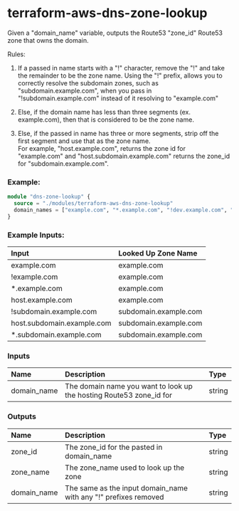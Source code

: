 
# terraform-aws-dns-zone-lookup

Given a "domain_name" variable, outputs the Route53 "zone_id" Route53 zone that owns the domain.  

Rules:

 1. If a passed in name starts with a "!" character, remove the "!" and take the remainder to be the zone name.  Using
    the "!" prefix, allows you to correctly resolve the subdomain zones, such as "subdomain.example.com",
    when you pass in "!subdomain.example.com" instead of it resolving to "example.com"

1.  Else, if the domain name has less than three segments (ex. example.com), then that is considered to be the zone name.
    
 1. Else, if the passed in name has three or more segments, strip off the first segment and use that as the zone name.  
    For example, "host.example.com", returns the zone id for "example.com" and "host.subdomain.example.com" returns
    the zone_id for "subdomain.example.com".


### Example:

```terraform
module "dns-zone-lookup" {
  source = "./modules/terraform-aws-dns-zone-lookup"
  domain_names = ["example.com", "*.example.com", "!dev.example.com", "api.dev.example.com"]
}
```


### Example Inputs:

| Input                        | Looked Up Zone Name   |
|:-----------------------------|:----------------------|
| example.com                  | example.com           |
| !example.com                 | example.com           |
| *.example.com                | example.com           |
| host.example.com             | example.com           |
| !subdomain.example.com       | subdomain.example.com |
| host.subdomain.example.com   | subdomain.example.com |
| *.subdomain.example.com      | subdomain.example.com |


### Inputs

| Name                       | Description                                                         | Type     |
|:---------------------------|:--------------------------------------------------------------------|:---------|
| domain_name                | The domain name you want to look up the hosting Route53 zone_id for | string   |


### Outputs

| Name        | Description                                                     | Type     |
|:------------|:----------------------------------------------------------------|:---------|
| zone_id     | The zone_id for the pasted in domain_name                       | string   |
| zone_name   | The zone_name used to look up the zone                          | string   |
| domain_name | The same as the input domain_name with any "!" prefixes removed | string   |
